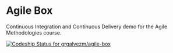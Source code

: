 
# Agile Box

Continuous Integration and Continuous Delivery demo for the Agile Methodologies course.


[ ![Codeship Status for grgalvezm/agile-box](https://codeship.com/projects/8951d6a0-60c5-0133-c20d-76de44eb7036/status?branch=master)](https://codeship.com/projects/112300)
